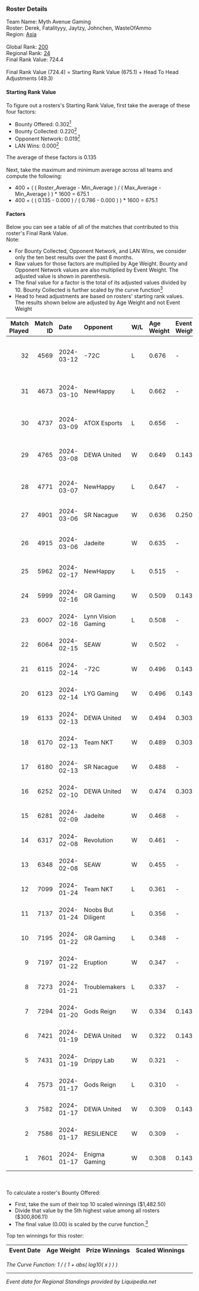 ### Roster Details<br />
Team Name: Myth Avenue Gaming<br />
Roster: Derek, Fatalityyy, Jaytzy, Johnchen, WasteOfAmmo<br />
Region: [Asia]( ../standings_asia.md)<br />
<br />
Global Rank: [200](../standings_global.md)<br />
Regional Rank: [24]( ../standings_asia.md)<br />
Final Rank Value:  724.4<br />
<br />
Final Rank Value (724.4) = Starting Rank Value (675.1) + Head To Head Adjustments (49.3)<br />

#### Starting Rank Value<br />
To figure out a rosters's Starting Rank Value, first take the average of these four factors:<br />
- Bounty Offered: 0.302[<sup>1</sup>](#table2)
- Bounty Collected: 0.220[<sup>2</sup>](#table1)
- Opponent Network: 0.019[<sup>2</sup>](#table1)
- LAN Wins: 0.000[<sup>2</sup>](#table1)

The average of these factors is 0.135<br />
<br />
Next, take the maximum and minimum average across all teams and compute the following:<br />
- 400 + ( ( Roster_Average - Min_Average ) / ( Max_Average - Min_Average ) ) * 1600 = 675.1
- 400 + ( ( 0.135 - 0.000 ) / ( 0.786 - 0.000 ) ) * 1600 = 675.1


#### Factors<br />
Below you can see a table of all of the matches that contributed to this roster's Final Rank Value.<br />
Note:<br />

- For Bounty Collected, Opponent Network, and LAN Wins, we consider only the ten best results over the past 6 months.
- Raw values for those factors are multiplied by Age Weight. Bounty and Opponent Network values are also multiplied by Event Weight. The adjusted value is shown in parenthesis.
- The final value for a factor is the total of its adjusted values divided by 10. Bounty Collected is further scaled by the curve function[<sup>3</sup>](#curveFunction)
- Head to head adjustments are based on rosters' starting rank values. The results shown below are adjusted by Age Weight and not Event Weight
<span id="table1"></span><br />


| Match Played | Match ID | Date       | Opponent           | W/L | Age Weight | Event Weight | Bounty Collected | Opponent Network | LAN Wins  | H2H Adj. | Roster                                           |
| -: | -: | :- | :- | :- | :- | :- | :- | :- | :- | -: | :- |
|           32 |     4569 | 2024-03-12 | -72C               | L   | 0.676      | -            | -                | -                | -         |    -9.54 | Derek, Fatalityyy, Jaytzy, Johnchen, WasteOfAmmo |
|           31 |     4673 | 2024-03-10 | NewHappy           | L   | 0.662      | -            | -                | -                | -         |    -8.76 | Derek, Jaytzy, Kayje, SiameseCv, WasteOfAmmo     |
|           30 |     4737 | 2024-03-09 | ATOX Esports       | L   | 0.656      | -            | -                | -                | -         |    -1.59 | Derek, Jaytzy, Kayje, SiameseCv, WasteOfAmmo     |
|           29 |     4765 | 2024-03-08 | DEWA United        | W   | 0.649      | 0.143        | 0.002 (0.000)    | 0.185 (0.017)    | 0 (0.000) |     9.37 | Derek, Jaytzy, Kayje, SiameseCv, WasteOfAmmo     |
|           28 |     4771 | 2024-03-07 | NewHappy           | L   | 0.647      | -            | -                | -                | -         |    -8.49 | Derek, Jaytzy, Kayje, SiameseCv, WasteOfAmmo     |
|           27 |     4901 | 2024-03-06 | SR Nacague         | W   | 0.636      | 0.250        | -                | 0.044 (0.007)    | 0 (0.000) |     3.93 | ariucle, Derek, Jaytzy, Tugu, WasteOfAmmo        |
|           26 |     4915 | 2024-03-06 | Jadeite            | W   | 0.635      | -            | -                | -                | 0 (0.000) |     2.38 | Derek, Jaytzy, Kayje, SiameseCv, WasteOfAmmo     |
|           25 |     5962 | 2024-02-17 | NewHappy           | L   | 0.515      | -            | -                | -                | -         |    -7.33 | ariucle, Derek, Jaytzy, Tugu, WasteOfAmmo        |
|           24 |     5999 | 2024-02-16 | GR Gaming          | W   | 0.509      | 0.143        | 0.007 (0.000)    | 0.428 (0.031)    | 0 (0.000) |     9.47 | ariucle, Derek, Jaytzy, Tugu, WasteOfAmmo        |
|           23 |     6007 | 2024-02-16 | Lynn Vision Gaming | L   | 0.508      | -            | -                | -                | -         |    -1.90 | ariucle, Derek, Jaytzy, Tugu, WasteOfAmmo        |
|           22 |     6064 | 2024-02-15 | SEAW               | W   | 0.502      | -            | -                | -                | 0 (0.000) |     3.23 | ariucle, Derek, Jaytzy, Tugu, WasteOfAmmo        |
|           21 |     6115 | 2024-02-14 | -72C               | W   | 0.496      | 0.143        | -                | 0.252 (0.018)    | 0 (0.000) |     8.26 | ariucle, Derek, Jaytzy, Tugu, WasteOfAmmo        |
|           20 |     6123 | 2024-02-14 | LYG Gaming         | W   | 0.496      | 0.143        | 0.001 (0.000)    | 0.275 (0.019)    | 0 (0.000) |     7.80 | ariucle, Derek, Jaytzy, Tugu, WasteOfAmmo        |
|           19 |     6133 | 2024-02-13 | DEWA United        | W   | 0.494      | 0.303        | 0.002 (0.000)    | 0.185 (0.028)    | 0 (0.000) |     8.02 | ariucle, Derek, Jaytzy, Tugu, WasteOfAmmo        |
|           18 |     6170 | 2024-02-13 | Team NKT           | W   | 0.489      | 0.303        | 0.006 (0.001)    | 0.150 (0.022)    | 0 (0.000) |     8.79 | ariucle, Derek, Jaytzy, Tugu, WasteOfAmmo        |
|           17 |     6180 | 2024-02-13 | SR Nacague         | W   | 0.488      | -            | -                | -                | 0 (0.000) |     2.40 | ariucle, Derek, Jaytzy, Tugu, WasteOfAmmo        |
|           16 |     6252 | 2024-02-10 | DEWA United        | W   | 0.474      | 0.303        | 0.002 (0.000)    | 0.185 (0.027)    | -         |     8.13 | ariucle, Derek, Jaytzy, Tugu, WasteOfAmmo        |
|           15 |     6281 | 2024-02-09 | Jadeite            | W   | 0.468      | -            | -                | -                | -         |     2.29 | ariucle, Derek, Jaytzy, Tugu, WasteOfAmmo        |
|           14 |     6317 | 2024-02-08 | Revolution         | W   | 0.461      | -            | -                | -                | -         |     4.33 | ariucle, Derek, Jaytzy, Tugu, WasteOfAmmo        |
|           13 |     6348 | 2024-02-08 | SEAW               | W   | 0.455      | -            | -                | -                | -         |     3.47 | ariucle, Derek, Jaytzy, Tugu, WasteOfAmmo        |
|           12 |     7099 | 2024-01-24 | Team NKT           | L   | 0.361      | -            | -                | -                | -         |    -5.12 | ariucle, Derek, Jaytzy, Tugu, WasteOfAmmo        |
|           11 |     7137 | 2024-01-24 | Noobs But Diligent | L   | 0.356      | -            | -                | -                | -         |    -4.64 | ariucle, Derek, Jaytzy, Tugu, WasteOfAmmo        |
|           10 |     7195 | 2024-01-22 | GR Gaming          | L   | 0.348      | -            | -                | -                | -         |    -4.25 | ariucle, Derek, Jaytzy, Tugu, WasteOfAmmo        |
|            9 |     7197 | 2024-01-22 | Eruption           | W   | 0.347      | -            | -                | -                | -         |     4.32 | ariucle, Derek, Jaytzy, Tugu, WasteOfAmmo        |
|            8 |     7273 | 2024-01-21 | Troublemakers      | L   | 0.337      | -            | -                | -                | -         |    -5.66 | ariucle, Derek, Jaytzy, Tugu, WasteOfAmmo        |
|            7 |     7294 | 2024-01-20 | Gods Reign         | W   | 0.334      | 0.143        | 0.004 (0.000)    | -                | -         |     5.58 | ariucle, Derek, Jaytzy, Tugu, WasteOfAmmo        |
|            6 |     7421 | 2024-01-19 | DEWA United        | W   | 0.322      | 0.143        | 0.002 (0.000)    | 0.185 (0.008)    | -         |     5.58 | ariucle, Derek, Jaytzy, Tugu, WasteOfAmmo        |
|            5 |     7431 | 2024-01-19 | Drippy Lab         | W   | 0.321      | -            | -                | -                | -         |     1.77 | ariucle, Derek, Jaytzy, Tugu, WasteOfAmmo        |
|            4 |     7573 | 2024-01-17 | Gods Reign         | L   | 0.310      | -            | -                | -                | -         |    -4.63 | ariucle, Derek, Jaytzy, Tugu, WasteOfAmmo        |
|            3 |     7582 | 2024-01-17 | DEWA United        | W   | 0.309      | 0.143        | 0.002 (0.000)    | 0.185 (0.008)    | -         |     5.38 | ariucle, Derek, Jaytzy, Tugu, WasteOfAmmo        |
|            2 |     7586 | 2024-01-17 | RESILIENCE         | W   | 0.309      | -            | -                | -                | -         |     1.71 | ariucle, Derek, Jaytzy, Tugu, WasteOfAmmo        |
|            1 |     7601 | 2024-01-17 | Enigma Gaming      | W   | 0.308      | 0.143        | 0.004 (0.000)    | -                | -         |     5.04 | ariucle, Derek, Jaytzy, Tugu, WasteOfAmmo        |

<br />
<span id="table2"></span><br />
To calculate a roster's Bounty Offered:<br />

- First, take the sum of their top 10 scaled winnings ($1,482.50)
- Divide that value by the 5th highest value among all rosters ($300,806.11)
- The final value (0.00) is scaled by the curve function.[<sup>3</sup>](#curveFunction)

Top ten winnings for this roster:<br />

| Event Date | Age Weight | Prize Winnings | Scaled Winnings |
| :- | -: | :- | :- |


<span id="curveFunction"></span>_The Curve Function: 1 / ( 1 + abs( log10( x ) ) )_<br />

---
_Event data for Regional Standings provided by Liquipedia.net_<br />
